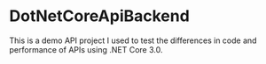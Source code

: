 # DotNetCoreApiBackend
This is a demo API project I used to test the differences in code and performance of APIs using .NET Core 3.0.
